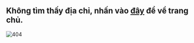 ## Không tìm thấy địa chỉ, nhấn vào [đây](https://polopalay.github.io) để về trang chủ.

![404](https://polopalay.github.io/img/404.jpg)
